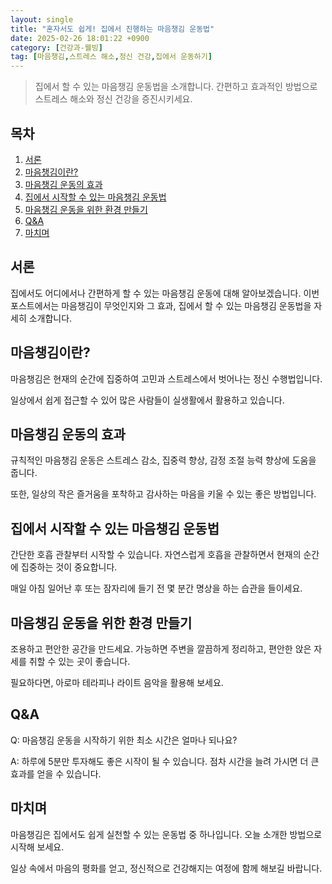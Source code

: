 ```yaml
---
layout: single
title: "혼자서도 쉽게! 집에서 진행하는 마음챙김 운동법"
date: 2025-02-26 18:01:22 +0900
category: [건강과-웰빙]
tag: [마음챙김,스트레스 해소,정신 건강,집에서 운동하기]
---
```

  
> 집에서 할 수 있는 마음챙김 운동법을 소개합니다. 간편하고 효과적인 방법으로 스트레스 해소와 정신 건강을 증진시키세요.

## 목차
1. [서론](#서론)
2. [마음챙김이란?](#마음챙김이란)
3. [마음챙김 운동의 효과](#마음챙김-운동의-효과)
4. [집에서 시작할 수 있는 마음챙김 운동법](#집에서-시작할-수-있는-마음챙김-운동법)
5. [마음챙김 운동을 위한 환경 만들기](#마음챙김-운동을-위한-환경-만들기)
6. [Q&A](#qa)
7. [마치며](#마치며)

## 서론

집에서도 어디에서나 간편하게 할 수 있는 마음챙김 운동에 대해 알아보겠습니다. 이번 포스트에서는 마음챙김이 무엇인지와 그 효과, 집에서 할 수 있는 마음챙김 운동법을 자세히 소개합니다.



## 마음챙김이란?

마음챙김은 현재의 순간에 집중하여 고민과 스트레스에서 벗어나는 정신 수행법입니다.


일상에서 쉽게 접근할 수 있어 많은 사람들이 실생활에서 활용하고 있습니다.



## 마음챙김 운동의 효과

규칙적인 마음챙김 운동은 스트레스 감소, 집중력 향상, 감정 조절 능력 향상에 도움을 줍니다.


또한, 일상의 작은 즐거움을 포착하고 감사하는 마음을 키울 수 있는 좋은 방법입니다.



## 집에서 시작할 수 있는 마음챙김 운동법

간단한 호흡 관찰부터 시작할 수 있습니다. 자연스럽게 호흡을 관찰하면서 현재의 순간에 집중하는 것이 중요합니다.


매일 아침 일어난 후 또는 잠자리에 들기 전 몇 분간 명상을 하는 습관을 들이세요.



## 마음챙김 운동을 위한 환경 만들기

조용하고 편안한 공간을 만드세요. 가능하면 주변을 깔끔하게 정리하고, 편안한 앉은 자세를 취할 수 있는 곳이 좋습니다.


필요하다면, 아로마 테라피나 라이트 음악을 활용해 보세요.



## Q&A

Q: 마음챙김 운동을 시작하기 위한 최소 시간은 얼마나 되나요?


A: 하루에 5분만 투자해도 좋은 시작이 될 수 있습니다. 점차 시간을 늘려 가시면 더 큰 효과를 얻을 수 있습니다.



## 마치며

마음챙김은 집에서도 쉽게 실천할 수 있는 운동법 중 하나입니다. 오늘 소개한 방법으로 시작해 보세요.


일상 속에서 마음의 평화를 얻고, 정신적으로 건강해지는 여정에 함께 해보길 바랍니다.

